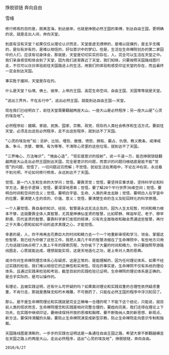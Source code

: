 挣脱锁链 奔向自由

雪峰


    修行修炼的目的是，脱离苦海，到达彼岸，也就是挣脱必然王国的束缚，到达自由王国，更明确的说，就是走出人间，奔向天堂。

    到底有没有天堂？如果仅仅从理论认识而言，天堂是虚无缥缈的，是难以捉摸的，是玄乎无稽的，是似有非有的，是难以相信的，好似意识中的梦幻。但是，生活在生命禅院创办的第二家园中的人们，应该有切身体会，那就是，天堂是切切实实的存在，人，完全可以生活在天堂之中。我们亲身感受和体会到了天堂，因为我们逐渐靠近了天堂，我们知晓，只要按照天国路线图行走，不仅可以日日体验前往天国路途上的生活，用我们的体验和感受印证天堂的存在，而且最终一定会到达天国。

    事实胜于雄辩，天堂是存在的。

    什么是天堂？仙境、佛土、彼岸、上帝的王国、高层生命空间、自由王国、天国等等就是天堂。

    “逃出三界外，不在五行中”，逃出必然王国，就能到达自由王国——天堂。

    现在我们已经明白了，前往天堂需要翻越两座大山，一座大山是必然程序；另一座大山是“心灵的埃及地”。

    必然程序如：婚姻、家庭、民族、国家、宗教、政党，现存的人类社会秩序和生活方式。要前往天堂，必须走出这些必然程序，走不出这些程序，就到达不了天国。

    “心灵的埃及地”如：忌妒、比较、埋怨、傲慢、愤怒、拥有、霸占、仇恨、教义教条、戒律戒条、争斗、贪婪、懒惰、有为等等，不清除心灵里的这些垃圾，就到达不了天国。

    “三界唯心，万法唯识”，“境由心造”，“现实是意识的投射”，说一千道一万，能否挣脱锁链翻越两座大山走出必然王国到达天国，完全是意识的问题，而意识的问题归根结底是能不能“觉悟”的问题，觉悟了，一切问题迎刃而解；不觉悟，犹如生活在黑暗中，不论左冲右突，永远看不到光明，不论如何修行修炼，永远到达不了天国。

    觉悟，是一门人生和生命的大学问；觉悟，要靠灵觉；觉悟，要坚持实事求是，坚持科学论和科学方法，要合乎逻辑；觉悟，要深深地思索；觉悟，要了解20个平行世界36维空间；觉悟，要明白时间和空间的含义；觉悟，要明白宇宙、生命、人类的来龙去脉；觉悟，要明白人在宇宙中的位置，要清楚人生的目的、价值、意义；觉悟，要清楚生命的含义及轮回转化的科学原理。

    一个人要觉悟，靠自身的知识、经验、智慧是永远无法企及的，因为人生太短暂，时间和精力根本不够，这就要靠全体人类智慧，尤其是神佛仙圣贤的智慧，比如耶稣、释迦牟尼、老子、穆罕默德、历代圣贤的智慧，要靠科学家们发现的规律，只有先全面吸收和融会贯通这些智慧，再付之于大乘心愿和如如不动的追求真理之心，才能觉悟。

    幸甚的是，人，你不用再去花费巨大的时间和精力去一个一个地重新审视和学习、领会、掌握这些智慧，我已经为你做了这些工作，我把人类几千年的智慧浓缩在了生命禅院中，有些地方只用几句话就归纳点明了人类上千年的探索历程，为你省下了大量的时间和精力，你只要按照导游路线图走，心愿就能达成，理想就能实现，这是天地造化之功，是上帝对人类的恩典。

    或许你对生命禅院理念体系心存疑虑，这是正常的，是能理解的，因为任何理论体系，如果不经过实践的检验，我们难以相信它的正确性和实用性。现在的事实是，生命禅院不仅有系统的理论体系，且通过实践来检验和考验，截至目前的实践检验已证明，生命禅院的理论体系是正确的，是合乎实际的，是可以操作的。

    有理论，且被实践证明，还有什么可怀疑的吗？如果面对理论和实践双重的合理性依然疑虑重重，不肯行走，那就是愚昧无知朽木难雕，不可救药了，只能在必然王国的程序中浮沉轮回了。

    那么，是不是生命禅院理论和实践就是完全正确唯一合理的呢？不能下这个结论，只能说，就目前人类的现状而言，生命禅院理念和实践是相对完整合理的，要趋向完美，我们还得在理论上下功夫，在实践中继续印证，要继续保持开放的思维和胸襟，要不断吸纳人类的新思想、新观点、新方法，要保持清醒的头脑，要防止生命禅院演变成新型宗教，防止生命禅院走向意识专制和独裁。

    天国路线图是清晰的，一步步的实践也证明这是一条通往自由王国之路，希望大家不断翻越横亘在天国之路上的两座大山，走出必然程序，逃出“心灵的埃及地”，挣脱锁链，奔向自由。

    2010/6/27



